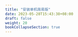 ```yaml
---
title: "安装单机简易版"
date: 2023-05-28T15:43:38+08:00
draft: false
weight: 20
bookCollapseSection: true
---
```

